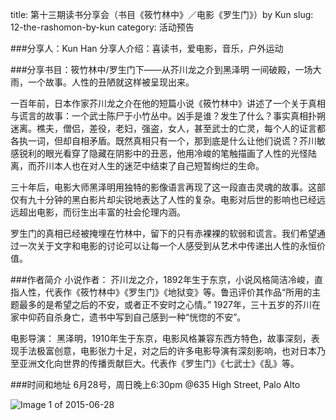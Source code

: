 title: 第十三期读书分享会（书目《筱竹林中》／电影《罗生门》）by Kun
slug: 12-the-rashomon-by-kun
category: 活动预告

###分享人：Kun Han
分享人介绍：喜读书，爱电影，音乐，户外运动

###分享书目：筱竹林中/罗生门下——从芥川龙之介到黑泽明
一间破殿，一场大雨，一个故事。人性的丑陋就这样被呈现出来。
 
一百年前，日本作家芥川龙之介在他的短篇小说《筱竹林中》讲述了一个关于真相与谎言的故事：一个武士陈尸于小竹丛中。凶手是谁？发生了什么？事实真相扑朔迷离。樵夫，僧侣，差役，老妇，强盗，女人，甚至武士的亡灵，每个人的证言都各执一词，但却自相矛盾。既然真相只有一个，那到底是什么让他们说谎？芥川敏感锐利的眼光看穿了隐藏在阴影中的丑恶，他用冷峻的笔触描画了人性的光怪陆离，而芥川本人也在对人生的迷茫中结束了自己短暂绚烂的生命。
 
三十年后，电影大师黑泽明用独特的影像语言再现了这一段直击灵魂的故事。这部仅有九十分钟的黑白影片却尖锐地表达了人性的复杂。电影对后世的影响也已经远远超出电影，而衍生出丰富的社会伦理内涵。
 
罗生门的真相已经被掩埋在竹林中，留下的只有赤裸裸的软弱和谎言。我们希望通过一次关于文字和电影的讨论可以让每一个人感受到从艺术中传递出人性的永恒价值。

###作者简介
小说作者：
芥川龙之介，1892年生于东京，小说风格简洁冷峻，直指人性，代表作《筱竹林中》《罗生门》《地狱变》等。鲁迅评价其作品“所用的主题最多的是希望之后的不安，或者正不安时之心情。” 1927年，三十五岁的芥川在家中仰药自杀身亡，遗书中写到自己感到一种“恍惚的不安”。
 
电影导演：
黑泽明，1910年生于东京，电影风格兼容东西方特色，故事深刻，表现手法极富创意，电影张力十足，对之后的许多电影导演有深刻影响，也对日本乃至亚洲文化向世界的传播贡献巨大。代表作《罗生门》《七武士》《乱》等。

###时间和地址
6月28号，周日晚上6:30pm
@635 High Street, Palo Alto

![Image 1 of 2015-06-28](images/rashomen.png)
